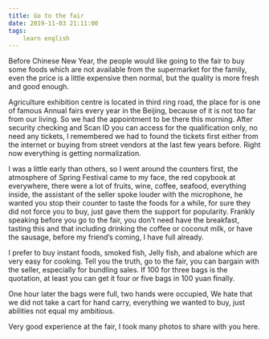 ```yaml
---
title: Go to the fair
date: 2019-11-03 21:11:00
tags:
    learn english
---
```

Before Chinese New Year, the people would like going
to the fair to buy some foods which are not available from the supermarket for
the family, even the price is a little expensive then normal, but the quality
is more fresh and good enough. 

Agriculture exhibition centre is located in third ring
road, the place for is one of famous Annual fairs every year in the Beijing, because
of it is not too far from our living. So we had the appointment to be there
this morning. After security checking and Scan ID you can access for the qualification
only, no need any tickets, I remembered we had to found the tickets first
either from the internet or buying from street vendors at the last few years
before. Right now everything is getting normalization.

I was a little early than others, so I went around the
counters first, the atmosphere of Spring Festival came to my face, the red
copybook at everywhere, there were a lot of fruits, wine, coffee, seafood,
everything inside, the assistant of the seller spoke louder with the microphone,
he wanted you stop their counter to taste the foods for a while, for sure they did
not force you to buy, just gave them the support for popularity. Frankly speaking
before you go to the fair, you don’t need have the breakfast, tasting this and
that including drinking the coffee or coconut milk, or have the sausage, before
my friend’s coming, I have full already. 

I prefer to buy instant foods, smoked fish, Jelly
fish, and abalone which are very easy for cooking. Tell you the truth, go to
the fair, you can bargain with the seller, especially for bundling sales. If 100
for three bags is the quotation, at least you can get it four or five bags in
100 yuan finally.

One hour later the bags were full, two hands were occupied,
We hate that we did not take a cart for hand carry, everything we wanted to
buy, just abilities not equal my ambitious. 

Very good experience at the fair, I took many photos
to share with you here.